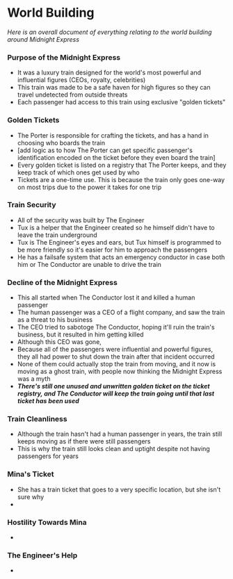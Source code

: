 # World Building
*Here is an overall document of everything relating to the world building around Midnight Express*

### Purpose of the Midnight Express
- It was a luxury train designed for the world's most powerful and influential figures (CEOs, royalty, celebrities)
- This train was made to be a safe haven for high figures so they can travel undetected from outside threats
- Each passenger had access to this train using exclusive "golden tickets"

### Golden Tickets
- The Porter is responsible for crafting the tickets, and has a hand in choosing who boards the train
- [add logic as to how The Porter can get specific passenger's identification encoded on the ticket before they even board the train]
- Every golden ticket is listed on a registry that The Porter keeps, and they keep track of which ones get used by who
- Tickets are a one-time use. This is because the train only goes one-way on most trips due to the power it takes for one trip

### Train Security
- All of the security was built by The Engineer
- Tux is a helper that the Engineer created so he himself didn't have to leave the train underground
- Tux is The Engineer's eyes and ears, but Tux himself is programmed to be more friendly so it's easier for him to approach the passengers
- He has a failsafe system that acts an emergency conductor in case both him or The Conductor are unable to drive the train

### Decline of the Midnight Express
- This all started when The Conductor lost it and killed a human passenger
- The human passenger was a CEO of a flight company, and saw the train as a threat to his business
- The CEO tried to sabotoge The Conductor, hoping it'll ruin the train's business, but it resulted in him getting killed
- Although this CEO was gone, 
- Because all of the passengers were influential and powerful figures, they all had power to shut down the train after that incident occurred
- None of them could actually stop the train from moving, and it now is moving as a ghost train, with people now thinking the Midnight Express was a myth
- ***There's still one unused and unwritten golden ticket on the ticket registry, and The Conductor will keep the train going until that last ticket has been used***

### Train Cleanliness
- Although the train hasn't had a human passenger in years, the train still keeps moving as if there were still passengers
- This is why the train still looks clean and uptight despite not having passengers for years

### Mina's Ticket
- She has a train ticket that goes to a very specific location, but she isn't sure why 
- 

### Hostility Towards Mina
- 

### The Engineer's Help
- 